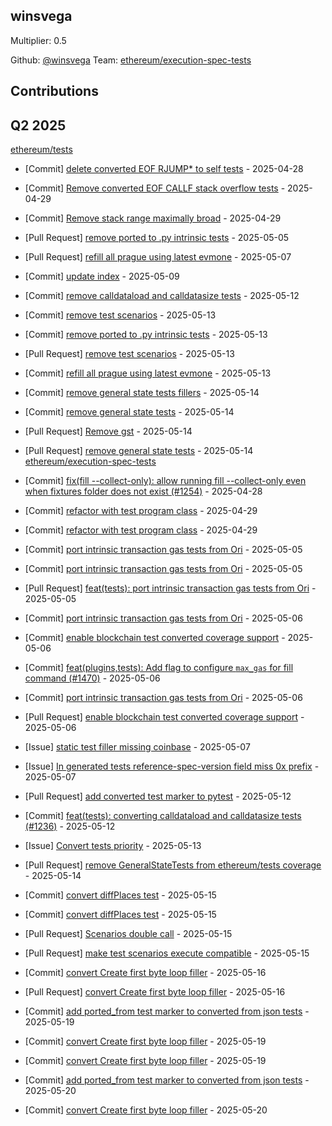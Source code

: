 
## winsvega
Multiplier: 0.5

Github: [@winsvega](https://github.com/winsvega)
Team: [ethereum/execution-spec-tests](https://github.com/ethereum/execution-spec-tests)


## Contributions

## Q2 2025


[ethereum/tests](https://github.com/ethereum/tests)
* [Commit] [delete converted EOF RJUMP* to self tests](https://github.com/ethereum/tests/commit/de37387682c0ad0b644b7337345c26b812e96f05) - 2025-04-28

* [Commit] [Remove converted EOF CALLF stack overflow tests](https://github.com/ethereum/tests/commit/57a8e608df9c80bf3902e1f5005c47ddc4b6aa20) - 2025-04-29
* [Commit] [Remove stack range maximally broad](https://github.com/ethereum/tests/commit/eb6518c47fec42fc381229b6512969ef58c01f6a) - 2025-04-29
* [Pull Request] [remove ported to .py intrinsic tests](https://github.com/ethereum/tests/pull/1488) - 2025-05-05
* [Pull Request] [refill all prague using latest evmone](https://github.com/ethereum/tests/pull/1489) - 2025-05-07
* [Commit] [update index](https://github.com/ethereum/tests/commit/45ee93d18acfd1f88b150d17b8cf874d067a706a) - 2025-05-09
* [Commit] [remove calldataload and calldatasize tests](https://github.com/ethereum/tests/commit/0686f00fa1d33ee00fcbac74ce84fb3440a0e443) - 2025-05-12
* [Commit] [remove test scenarios](https://github.com/ethereum/tests/commit/68bd41457b9e55cabb992e2fc687318c9bafb57a) - 2025-05-13
* [Commit] [remove ported to .py intrinsic tests](https://github.com/ethereum/tests/commit/2db0128918655c1615eb20163bd2cae70e64f341) - 2025-05-13
* [Pull Request] [remove test scenarios](https://github.com/ethereum/tests/pull/1490) - 2025-05-13
* [Commit] [refill all prague using latest evmone](https://github.com/ethereum/tests/commit/3129f16519013b265fa309208f49406b2ef57b13) - 2025-05-13
* [Commit] [remove general state tests fillers](https://github.com/ethereum/tests/commit/2317dd5dffa2477d63839638bb59ab1216077019) - 2025-05-14
* [Commit] [remove general state tests](https://github.com/ethereum/tests/commit/613f53571c1b45593671575d1a9181fbbdd65242) - 2025-05-14
* [Pull Request] [Remove gst](https://github.com/ethereum/tests/pull/1492) - 2025-05-14
* [Pull Request] [remove general state tests](https://github.com/ethereum/tests/pull/1491) - 2025-05-14
[ethereum/execution-spec-tests](https://github.com/ethereum/execution-spec-tests)
* [Commit] [fix(fill --collect-only): allow running fill --collect-only even when fixtures folder does not exist (#1254)](https://github.com/ethereum/execution-spec-tests/commit/5242f8a27323345f0365c47edf48124ba8b21e30) - 2025-04-28
* [Commit] [refactor with test program class](https://github.com/ethereum/execution-spec-tests/commit/2e849b3ddc445bf40525d46ccc4982948f1b3069) - 2025-04-29
* [Commit] [refactor with test program class](https://github.com/ethereum/execution-spec-tests/commit/56069b21701fb82c415b3cc434997278bd763b6e) - 2025-04-29
* [Commit] [port intrinsic transaction gas tests from Ori](https://github.com/ethereum/execution-spec-tests/commit/2713f010ad49346baff8931b679a860424efedce) - 2025-05-05
* [Commit] [port intrinsic transaction gas tests from Ori](https://github.com/ethereum/execution-spec-tests/commit/1049a4651bee56a84237bb8216a3a39f5be8fcaa) - 2025-05-05
* [Pull Request] [feat(tests): port intrinsic transaction gas tests from Ori](https://github.com/ethereum/execution-spec-tests/pull/1535) - 2025-05-05
* [Commit] [port intrinsic transaction gas tests from Ori](https://github.com/ethereum/execution-spec-tests/commit/f2255ce8fc6625fa07614f34f8016643b32cf03a) - 2025-05-06
* [Commit] [enable blockchain test converted coverage support](https://github.com/ethereum/execution-spec-tests/commit/f60f526045de07acb906eec17ac40ff2dc5f254a) - 2025-05-06
* [Commit] [feat(plugins,tests): Add flag to configure `max_gas` for fill command (#1470)](https://github.com/ethereum/execution-spec-tests/commit/0c6f531b1efa8408c8141b139b619393a8a1c51a) - 2025-05-06
* [Commit] [port intrinsic transaction gas tests from Ori](https://github.com/ethereum/execution-spec-tests/commit/59c16ac43ae9c4daa846984381e288289a9640d7) - 2025-05-06
* [Pull Request] [enable blockchain test converted coverage support](https://github.com/ethereum/execution-spec-tests/pull/1554) - 2025-05-06
* [Issue] [static test filler missing coinbase](https://github.com/ethereum/execution-spec-tests/issues/1570) - 2025-05-07
* [Issue] [In generated tests reference-spec-version field miss 0x prefix](https://github.com/ethereum/execution-spec-tests/issues/1569) - 2025-05-07
* [Pull Request] [add converted test marker to pytest](https://github.com/ethereum/execution-spec-tests/pull/1590) - 2025-05-12
* [Commit] [feat(tests): converting calldataload and calldatasize tests (#1236)](https://github.com/ethereum/execution-spec-tests/commit/244852ffe01025a9a8e97747822f6d4592eb7a86) - 2025-05-12
* [Issue] [Convert tests priority](https://github.com/ethereum/execution-spec-tests/issues/1594) - 2025-05-13
* [Pull Request] [remove GeneralStateTests from ethereum/tests coverage](https://github.com/ethereum/execution-spec-tests/pull/1599) - 2025-05-14
* [Commit] [convert diffPlaces test](https://github.com/ethereum/execution-spec-tests/commit/f9913d3068bd26e402093d82514e8de5e8429c80) - 2025-05-15
* [Commit] [convert diffPlaces test](https://github.com/ethereum/execution-spec-tests/commit/fafe5347c9b32cca9258c2ddf8dd88ef076a4beb) - 2025-05-15
* [Pull Request] [Scenarios double call](https://github.com/ethereum/execution-spec-tests/pull/1606) - 2025-05-15
* [Pull Request] [make test scenarios execute compatible](https://github.com/ethereum/execution-spec-tests/pull/1605) - 2025-05-15
* [Commit] [convert Create first byte loop filler](https://github.com/ethereum/execution-spec-tests/commit/775c79a30e20ecf3104b475c8a7caba685eff98b) - 2025-05-16
* [Pull Request] [convert Create first byte loop filler](https://github.com/ethereum/execution-spec-tests/pull/1615) - 2025-05-16
* [Commit] [add ported_from test marker to converted from json tests](https://github.com/ethereum/execution-spec-tests/commit/363d294db04ba0ec5880a027caaf3123ff41b447) - 2025-05-19
* [Commit] [convert Create first byte loop filler](https://github.com/ethereum/execution-spec-tests/commit/08897aff7f24e8c9b9e81ad264102dd90e577b0f) - 2025-05-19
* [Commit] [convert Create first byte loop filler](https://github.com/ethereum/execution-spec-tests/commit/44933d894f2b7fed40c9c4dc08f52f0792019176) - 2025-05-19
* [Commit] [add ported_from test marker to converted from json tests](https://github.com/ethereum/execution-spec-tests/commit/776091efc2893bd09ecc901c73cb0dc9ad94c89e) - 2025-05-20
* [Commit] [convert Create first byte loop filler](https://github.com/ethereum/execution-spec-tests/commit/68185bc8db671e94b3dcfc7796c87d3b87639fd1) - 2025-05-20

